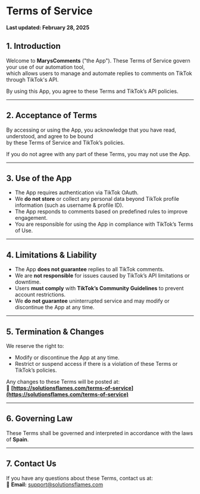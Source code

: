 # Terms of Service
**Last updated: February 28, 2025**

## 1. Introduction
Welcome to **MarysComments** ("the App"). These Terms of Service govern your use of our automation tool,  
which allows users to manage and automate replies to comments on TikTok through TikTok's API.

By using this App, you agree to these Terms and TikTok’s API policies.

---

## 2. Acceptance of Terms
By accessing or using the App, you acknowledge that you have read, understood, and agree to be bound  
by these Terms of Service and TikTok’s policies.

If you do not agree with any part of these Terms, you may not use the App.

---

## 3. Use of the App
- The App requires authentication via TikTok OAuth.
- We **do not store** or collect any personal data beyond TikTok profile information (such as username & profile ID).
- The App responds to comments based on predefined rules to improve engagement.
- You are responsible for using the App in compliance with TikTok’s Terms of Use.

---

## 4. Limitations & Liability
- The App **does not guarantee** replies to all TikTok comments.
- We are **not responsible** for issues caused by TikTok’s API limitations or downtime.
- Users **must comply** with **TikTok’s Community Guidelines** to prevent account restrictions.
- We **do not guarantee** uninterrupted service and may modify or discontinue the App at any time.

---

## 5. Termination & Changes
We reserve the right to:
- Modify or discontinue the App at any time.
- Restrict or suspend access if there is a violation of these Terms or TikTok’s policies.

Any changes to these Terms will be posted at:  
📌 **[https://solutionsflames.com/terms-of-service](https://solutionsflames.com/terms-of-service)**  

---

## 6. Governing Law
These Terms shall be governed and interpreted in accordance with the laws of **Spain**.

---

## 7. Contact Us
If you have any questions about these Terms, contact us at:  
📧 **Email:** [support@solutionsflames.com](mailto:support@solutionsflames.com)
